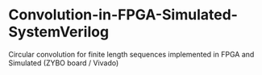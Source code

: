 # Convolution-in-FPGA-Simulated-SystemVerilog
Circular convolution for finite length sequences implemented in FPGA and Simulated (ZYBO board / Vivado)
